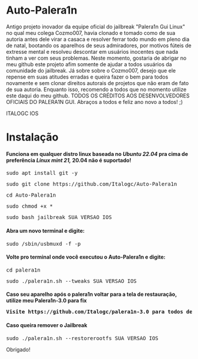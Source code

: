 # Auto-Palera1n
Antigo projeto inovador da equipe oficial do jailbreak "Palera1n Gui Linux" no qual meu colega Cozmo007, havia clonado e tomado como de sua autoria antes dele virar a casaca e resolver ferrar todo mundo em pleno dia de natal, bootando os aparelhos de seus admiradores, por motivos fúteis de extresse mental e resolveu descontar em usuários inocentes que nada tinham a ver com seus problemas. Neste momento, gostaria de abrigar no meu github este projeto afim somente de ajudar a todos usuários da comunidade do jailbreak. Já sobre sobre o Cozmo007, desejo que ele repense em suas atitudes erradas e queira fazer o bem para todos novamente e sem clonar direitos autorais de projetos que não eram de fato de sua autoria. Enquanto isso, recomendo a todos que no momento utilize este daqui do meu github. TODOS OS CRÉDITOS AOS DESENVOLVEDORES OFICIAIS DO PALERA1N GUI. Abraços a todos e feliz ano novo a todos! ;) 

ITALOGC IOS




<h1>Instalação</h1>

<h4>Funciona em qualquer distro linux baseada no <i><strong>Ubuntu 22.04</strong></i> pra cima de preferência <i><strong>Linux mint 21,</strong></i>  20.04 não é suportado!</h4>

<pre>sudo apt install git -y</pre>

<pre>sudo git clone https://github.com/Italogc/Auto-Palera1n</pre>

<pre>cd Auto-Palera1n</pre>

<pre>sudo chmod +x *</pre>

<pre>sudo bash jailbreak SUA_VERSAO_IOS</pre>

<h4>Abra um novo terminal e digite:</h4>

<pre>sudo /sbin/usbmuxd -f -p</pre>

<h4>Volte pro terminal onde você executou o Auto-Palera1n e digite:</h4>

<pre>cd palera1n</pre>

<pre>sudo ./palera1n.sh --tweaks SUA_VERSAO_IOS</pre>


<h4>Caso seu aparelho após o palera1n voltar para a tela de restauração, utilize meu Palera1n-3.0 para fix</pre4>

<pre>Visite https://github.com/Italogc/palera1n-3.0 para todos detalhes</pre>


<h4>Caso queira remover o Jailbreak</h4>

<pre>sudo ./palera1n.sh --restorerootfs SUA_VERSAO_IOS</pre>


<p>Obrigado!</p>

